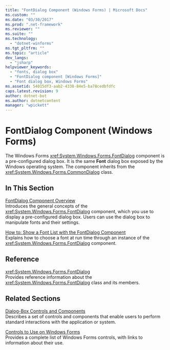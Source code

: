 ```yaml
---
title: "FontDialog Component (Windows Forms) | Microsoft Docs"
ms.custom: ""
ms.date: "03/30/2017"
ms.prod: ".net-framework"
ms.reviewer: ""
ms.suite: ""
ms.technology: 
  - "dotnet-winforms"
ms.tgt_pltfrm: ""
ms.topic: "article"
dev_langs: 
  - "jsharp"
helpviewer_keywords: 
  - "fonts, dialog box"
  - "FontDialog component [Windows Forms]"
  - "Font dialog box, Windows Forms"
ms.assetid: 54015df3-aab2-4338-84e5-ba78cedbfdfc
caps.latest.revision: 9
author: dotnet-bot
ms.author: dotnetcontent
manager: "wpickett"
---
```

# FontDialog Component (Windows Forms)
The Windows Forms <xref:System.Windows.Forms.FontDialog> component is a pre-configured dialog box. It is the same **Font** dialog box exposed by the Windows operating system. The component inherits from the <xref:System.Windows.Forms.CommonDialog> class.  
  
## In This Section  
 [FontDialog Component Overview](../../../../docs/framework/winforms/controls/fontdialog-component-overview-windows-forms.md)  
 Introduces the general concepts of the <xref:System.Windows.Forms.FontDialog> component, which you use to display a pre-configured dialog box. Users can use the dialog box to manipulate fonts and their settings.  
  
 [How to: Show a Font List with the FontDialog Component](../../../../docs/framework/winforms/controls/how-to-show-a-font-list-with-the-fontdialog-component.md)  
 Explains how to choose a font at run time through an instance of the <xref:System.Windows.Forms.FontDialog> component.  
  
## Reference  
 <xref:System.Windows.Forms.FontDialog>  
 Provides reference information about the <xref:System.Windows.Forms.FontDialog> class and its members.  
  
## Related Sections  
 [Dialog-Box Controls and Components](../../../../docs/framework/winforms/controls/dialog-box-controls-and-components-windows-forms.md)  
 Describes a set of controls and components that enable users to perform standard interactions with the application or system.  
  
 [Controls to Use on Windows Forms](../../../../docs/framework/winforms/controls/controls-to-use-on-windows-forms.md)  
 Provides a complete list of Windows Forms controls, with links to information about their use.